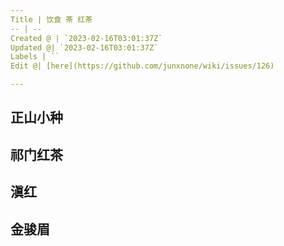 ```yaml
---
Title | 饮食 茶 红茶
-- | --
Created @ | `2023-02-16T03:01:37Z`
Updated @| `2023-02-16T03:01:37Z`
Labels | ``
Edit @| [here](https://github.com/junxnone/wiki/issues/126)

---
```


## 正山小种

## 祁门红茶

## 滇红

## 金骏眉

